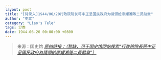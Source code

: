 ```yaml
---
layout: post
title: "[待录入]1944/06/20行政院院长蒋中正呈国民政府为请颁给廖耀湘等二员勋章"
author: "电文"
category: "Liao's Tele"
tags: 分类
date: 1944-06-20 00:00:00 +0800
---
```

> 来源：国史馆 [*原档链接：（暂缺，可于国史馆网站搜索“行政院院長蔣中正呈國民政府為請頒給廖耀湘等二員勳章”）*]()
